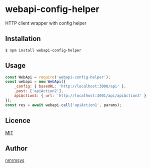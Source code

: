 webapi-config-helper
====
HTTP client wrapper with config helper

## Installation
```
$ npm install webapi-config-helper
```

## Usage
```javascript
const WebApi = require('webapi-config-helper');
const webapi = new WebApi({
    _config: { baseURL: 'http://localhost:3000/api' },
    _post: ['apiAction2'],
    apiAction3: { url: 'http://localhost:3001/api/apiAction3' }
});
const res = await webapi.call('apiAction1', params);
```

## Licence

[MIT](http://opensource.org/licenses/mit-license.php)

## Author

[nmrmsys](https://github.com/nmrmsys)